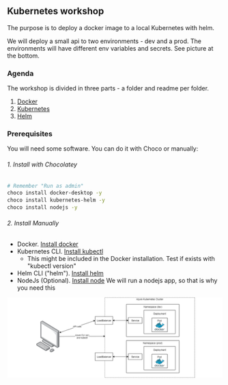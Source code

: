 ## Kubernetes workshop
The purpose is to deploy a docker image to a local Kubernetes with helm.

We will deploy a small api to two environments - dev and a prod. The environments will have different env variables and secrets. See picture at the bottom.

### Agenda
The workshop is divided in three parts - a folder and readme per folder.
1. [Docker](a-docker)
2. [Kubernetes](b-kubernetes)
3. [Helm](c-helm)

### Prerequisites
You will need some software. You can do it with Choco or manually: 

###### 1. Install with Chocolatey
```bash
# Remember "Run as admin"
choco install docker-desktop -y
choco install kubernetes-helm -y
choco install nodejs -y
``` 

###### 2. Install Manually
- Docker. [Install docker](https://docs.docker.com/docker-for-windows/install/)
- Kubernetes CLI. [Install kubectl](https://kubernetes.io/docs/tasks/tools/install-kubectl/)
    - This might be included in the Docker installation. Test if exists with "kubectl version"  
- Helm CLI ("helm"). [Install helm](https://github.com/helm/helm/releases)
- NodeJs (Optional). [Install node](https://nodejs.org/en/download/) We will run a nodejs app, so that is why you need this
    
![Kubernetes image](kubernetes-overview.png)